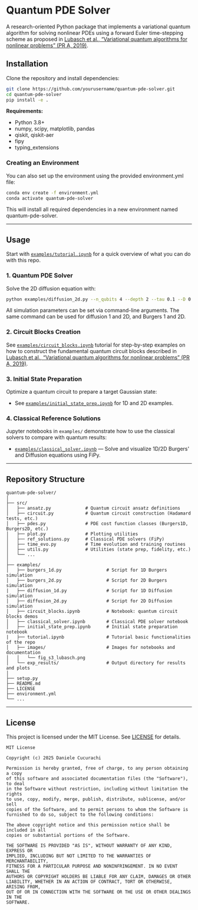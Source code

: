 
# Quantum PDE Solver

A research-oriented Python package that implements a variational quantum algorithm for solving nonlinear PDEs using a forward Euler time-stepping scheme as proposed in [Lubasch et al., “Variational quantum algorithms for nonlinear problems” (PR A, 2019)](https://arxiv.org/pdf/1907.09032).


## Installation

Clone the repository and install dependencies:

```bash
git clone https://github.com/yourusername/quantum-pde-solver.git
cd quantum-pde-solver
pip install -e .
```

**Requirements:**  
- Python 3.8+
- numpy, scipy, matplotlib, pandas
- qiskit, qiskit-aer
- fipy
- typing_extensions

### Creating an Environment
You can also set up the environment using the provided environment.yml file:
```bash
conda env create -f environment.yml
conda activate quantum-pde-solver
```
This will install all required dependencies in a new environment named quantum-pde-solver.

---

## Usage

Start with [`examples/tutorial.ipynb`](https://github.com/DanieleCucurachi/quantum-pde-solver/blob/main/examples/tutorial.ipynb) for a quick overview of what you can do with this repo.

### 1. Quantum PDE Solver

Solve the 2D diffusion equation with:

```bash
python examples/diffusion_2d.py --n_qubits 4 --depth 2 --tau 0.1 --D 0.1 --tmax 5.0 --sigma 0.15 --seed 42
```

All simulation parameters can be set via command-line arguments. The same command can be used for diffusion 1 and 2D, and Burgers 1 and 2D.

### 2. Circuit Blocks Creation

See [`examples/circuit_blocks.ipynb`](https://github.com/DanieleCucurachi/quantum-pde-solver/blob/main/examples/circuit_blocks.ipynb) tutorial for step-by-step examples on how to construct the fundamental quantum circuit blocks described in [Lubasch et al., “Variational quantum algorithms for nonlinear problems” (PR A, 2019)](https://arxiv.org/pdf/1907.09032).

### 3. Initial State Preparation

Optimize a quantum circuit to prepare a target Gaussian state:

- See [`examples/initial_state_prep.ipynb`](https://github.com/DanieleCucurachi/quantum-pde-solver/blob/main/examples/initial_state_prep.ipynb) for 1D and 2D examples.

### 4. Classical Reference Solutions

Jupyter notebooks in `examples/` demonstrate how to use the classical solvers to compare with quantum results:

- [`examples/classical_solver.ipynb`](https://github.com/DanieleCucurachi/quantum-pde-solver/blob/main/examples/classical_solver.ipynb) — Solve and visualize 1D/2D Burgers' and Diffusion equations using FiPy.

---

## Repository Structure

```
quantum-pde-solver/
│
├── src/
│   ├── ansatz.py             # Quantum circuit ansatz definitions
│   ├── circuit.py            # Quantum circuit construction (Hadamard tests, etc.)
│   ├── pdes.py               # PDE cost function classes (Burgers1D, Burgers2D, etc.)
│   ├── plot.py               # Plotting utilities
│   ├── ref_solutions.py      # Classical PDE solvers (FiPy)
│   ├── time_evo.py           # Time evolution and training routines
│   ├── utils.py              # Utilities (state prep, fidelity, etc.)
│   └── ...
│
├── examples/
│   ├── burgers_1d.py                 # Script for 1D Burgers simulation
│   ├── burgers_2d.py                 # Script for 2D Burgers simulation
|   ├── diffusion_1d.py               # Script for 1D Diffusion simulation
│   ├── diffusion_2d.py               # Script for 2D Diffusion simulation
│   ├── circuit_blocks.ipynb          # Notebook: quantum circuit blocks demos
│   ├── classical_solver.ipynb        # Classical PDE solver notebook
│   ├── initial_state_prep.ipynb      # Initial state preparation notebook
|   ├── tutorial.ipynb                # Tutorial basic functionalities of the repo
│   ├── images/                       # Images for notebooks and documentation
│   │   └── fig_s3_lubasch.png
│   └── exp_results/                  # Output directory for results and plots
│
├── setup.py
├── README.md
├── LICENSE
├── environment.yml
└── ...
```

---

## License

This project is licensed under the MIT License. See [LICENSE](LICENSE) for details.

```
MIT License

Copyright (c) 2025 Daniele Cucurachi

Permission is hereby granted, free of charge, to any person obtaining a copy
of this software and associated documentation files (the "Software"), to deal
in the Software without restriction, including without limitation the rights
to use, copy, modify, merge, publish, distribute, sublicense, and/or sell
copies of the Software, and to permit persons to whom the Software is
furnished to do so, subject to the following conditions:

The above copyright notice and this permission notice shall be included in all
copies or substantial portions of the Software.

THE SOFTWARE IS PROVIDED "AS IS", WITHOUT WARRANTY OF ANY KIND, EXPRESS OR
IMPLIED, INCLUDING BUT NOT LIMITED TO THE WARRANTIES OF MERCHANTABILITY,
FITNESS FOR A PARTICULAR PURPOSE AND NONINFRINGEMENT. IN NO EVENT SHALL THE
AUTHORS OR COPYRIGHT HOLDERS BE LIABLE FOR ANY CLAIM, DAMAGES OR OTHER
LIABILITY, WHETHER IN AN ACTION OF CONTRACT, TORT OR OTHERWISE, ARISING FROM,
OUT OF OR IN CONNECTION WITH THE SOFTWARE OR THE USE OR OTHER DEALINGS IN THE
SOFTWARE.
```